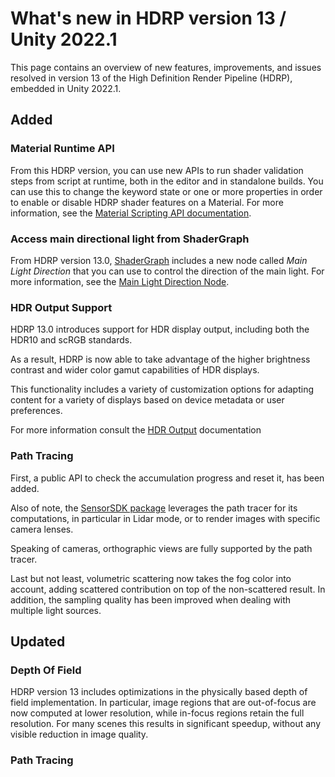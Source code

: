 # What's new in HDRP version 13 / Unity 2022.1

This page contains an overview of new features, improvements, and issues resolved in version 13 of the High Definition Render Pipeline (HDRP), embedded in Unity 2022.1.

## Added

### Material Runtime API

From this HDRP version, you can use new APIs to run shader validation steps from script at runtime, both in the editor and in standalone builds. You can use this to change the keyword state or one or more properties in order to enable or disable HDRP shader features on a Material.
For more information, see the [Material Scripting API documentation](Material-API.md).

### Access main directional light from ShaderGraph

From HDRP version 13.0, [ShaderGraph](https://docs.unity3d.com/Packages/com.unity.shadergraph@13.1/manual/index.html) includes a new node called *Main Light Direction* that you can use to control the direction of the main light.
For more information, see the [Main Light Direction Node](https://docs.unity3d.com/Packages/com.unity.shadergraph@13.1/manual/Main-Light-Direction-Node.html).

### HDR Output Support

HDRP 13.0 introduces support for HDR display output, including both the HDR10 and scRGB standards.

As a result, HDRP is now able to take advantage of the higher brightness contrast and wider color gamut capabilities of HDR displays.

This functionality includes a variety of customization options for adapting content for a variety of displays based on device metadata or user preferences.

For more information consult the [HDR Output](HDR-Output.md) documentation

### Path Tracing

First, a public API to check the accumulation progress and reset it, has been added.

Also of note, the [SensorSDK package](https://docs.unity3d.com/Packages/com.unity.sensorsdk@1.0/manual/index.html) leverages the path tracer for its computations, in particular in Lidar mode, or to render images with specific camera lenses.

Speaking of cameras, orthographic views are fully supported by the path tracer.

Last but not least, volumetric scattering now takes the fog color into account, adding scattered contribution on top of the non-scattered result. In addition, the sampling quality has been improved when dealing with multiple light sources.

## Updated

### Depth Of Field

HDRP version 13 includes optimizations in the physically based depth of field implementation. In particular, image regions
that are out-of-focus are now computed at lower resolution, while in-focus regions retain the full resolution. For many scenes this results in significant speedup, without any visible reduction in image quality.

### Path Tracing
